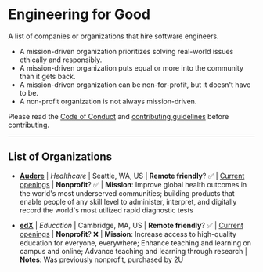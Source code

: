 # Engineering for Good
A list of companies or organizations that hire software engineers.

- A mission-driven organization prioritizes solving real-world issues ethically and responsibly.
- A mission-driven organization puts equal or more into the community than it gets back.
- A mission-driven organization can be non-for-profit, but it doesn't have to be.
- A non-profit organization is not always mission-driven.

Please read the [Code of Conduct](CODE_OF_CONDUCT.md) and [contributing guidelines](CONTRIBUTING.md) before contributing.

---

## List of Organizations

- **[Audere](https://www.auderenow.org/)** | _Healthcare_ | Seattle, WA, US | **Remote friendly**? ✅ | [Current openings](https://www.auderenow.org/careers) | **Nonprofit**? ✅ | **Mission**: Improve global health outcomes in the world's most underserved communities; building products that enable people of any skill level to
administer, interpret, and digitally record the world's most utilized rapid diagnostic tests

- **[edX](https://www.edx.org/)**  | _Education_ | Cambridge, MA, US | **Remote friendly**? ✅ | [Current openings](https://boards.greenhouse.io/2uedx) | **Nonprofit**? ❌ | **Mission**: Increase access to high-quality education for everyone, everywhere; Enhance teaching and learning on campus and online; Advance teaching and learning through research | **Notes**: Was previously nonprofit, purchased by 2U

